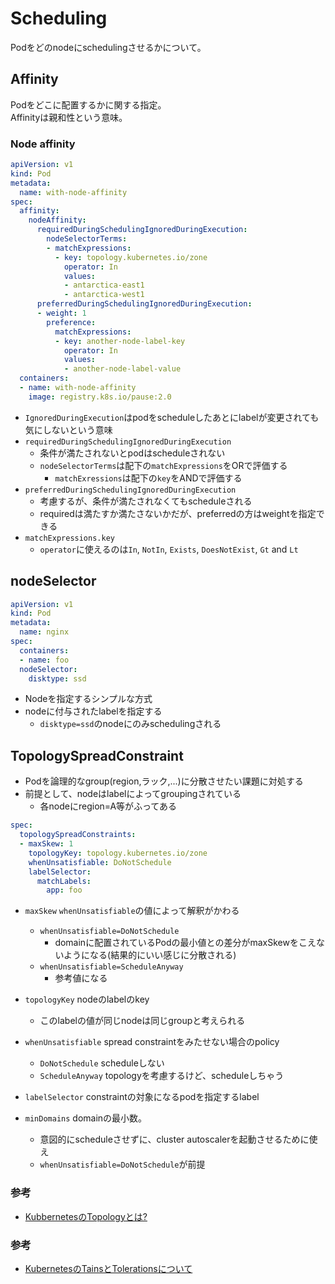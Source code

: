 # Scheduling

Podをどのnodeにschedulingさせるかについて。


## Affinity

Podをどこに配置するかに関する指定。  
Affinityは親和性という意味。

### Node affinity

```yaml
apiVersion: v1
kind: Pod
metadata:
  name: with-node-affinity
spec:
  affinity:
    nodeAffinity:
      requiredDuringSchedulingIgnoredDuringExecution:
        nodeSelectorTerms:
        - matchExpressions:
          - key: topology.kubernetes.io/zone
            operator: In
            values:
            - antarctica-east1
            - antarctica-west1
      preferredDuringSchedulingIgnoredDuringExecution:
      - weight: 1
        preference:
          matchExpressions:
          - key: another-node-label-key
            operator: In
            values:
            - another-node-label-value
  containers:
  - name: with-node-affinity
    image: registry.k8s.io/pause:2.0
```

* `IgnoredDuringExecution`はpodをscheduleしたあとにlabelが変更されても気にしないという意味
* `requiredDuringSchedulingIgnoredDuringExecution`
  * 条件が満たされないとpodはscheduleされない
  * `nodeSelectorTerms`は配下の`matchExpressions`をORで評価する
    * `matchExressions`は配下の`key`をANDで評価する
* `preferredDuringSchedulingIgnoredDuringExecution`
  * 考慮するが、条件が満たされなくてもscheduleされる
  * requiredは満たすか満たさないかだが、preferredの方はweightを指定できる
* `matchExpressions.key`
  * `operator`に使えるのは`In`, `NotIn`, `Exists`, `DoesNotExist`, `Gt` and `Lt`

## nodeSelector

```yaml
apiVersion: v1
kind: Pod
metadata:
  name: nginx
spec:
  containers:
  - name: foo
  nodeSelector:
    disktype: ssd
```

* Nodeを指定するシンプルな方式
* nodeに付与されたlabelを指定する
  * `disktype=ssd`のnodeにのみschedulingされる

## TopologySpreadConstraint

* Podを論理的なgroup(region,ラック,...)に分散させたい課題に対処する
* 前提として、nodeはlabelによってgroupingされている
  * 各nodeにregion=A等がふってある

```yaml
spec:
  topologySpreadConstraints:
  - maxSkew: 1
    topologyKey: topology.kubernetes.io/zone
    whenUnsatisfiable: DoNotSchedule
    labelSelector:
      matchLabels:
        app: foo
```

* `maxSkew` `whenUnsatisfiable`の値によって解釈がかわる
  * `whenUnsatisfiable=DoNotSchedule`
    * domainに配置されているPodの最小値との差分がmaxSkewをこえないようになる(結果的にいい感じに分散される)
  * `whenUnsatisfiable=ScheduleAnyway`
    * 参考値になる

* `topologyKey` nodeのlabelのkey
  * このlabelの値が同じnodeは同じgroupと考えられる

* `whenUnsatisfiable` spread constraintをみたせない場合のpolicy
  * `DoNotSchedule` scheduleしない
  * `ScheduleAnyway` topologyを考慮するけど、scheduleしちゃう 

* `labelSelector` constraintの対象になるpodを指定するlabel

* `minDomains` domainの最小数。
  * 意図的にscheduleさせずに、cluster autoscalerを起動させるために使え
  * `whenUnsatisfiable=DoNotSchedule`が前提

### 参考

* [KubbernetesのTopologyとは?](https://zenn.dev/nekoshita/articles/599080c3d0f13e)

### 参考

* [KubernetesのTainsとTolerationsについて](https://qiita.com/sheepland/items/8fedae15e157c102757f)
